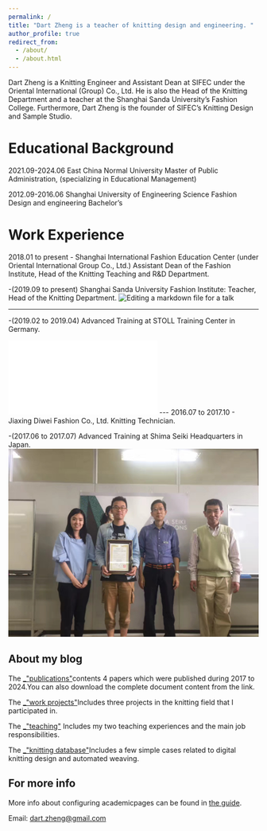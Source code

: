 ```yaml
---
permalink: /
title: "Dart Zheng is a teacher of knitting design and engineering. "
author_profile: true
redirect_from: 
  - /about/
  - /about.html
---
```


Dart Zheng is a Knitting Engineer and Assistant Dean at SIFEC under the Oriental International (Group) Co., Ltd. He is also the Head of the Knitting Department and a teacher at the Shanghai Sanda University’s Fashion College. Furthermore, Dart Zheng is the founder of SIFEC’s Knitting Design and Sample Studio.

Educational Background
======
2021.09-2024.06 East China Normal University Master of Public Administration, (specializing in Educational Management)
 
2012.09-2016.06 Shanghai University of Engineering Science Fashion Design and engineering Bachelor’s


Work Experience
======
2018.01 to present - Shanghai International Fashion Education Center (under Oriental International Group Co., Ltd.) Assistant Dean of the Fashion Institute, Head of the Knitting Teaching and R&D Department. 
 
-(2019.09 to present) Shanghai Sanda University Fashion Institute: Teacher, Head of the Knitting Department.
![Editing a markdown file for a talk](/images/sifec.png)
 
---
 -(2019.02 to 2019.04) Advanced Training at STOLL Training Center in Germany. 
<iframe src="//player.bilibili.com/player.html?aid=1100522334&bvid=BV1YA4m1G7x3&cid=1442843899&p=1" scrolling="no" border="0" frameborder="no" framespacing="0" allowfullscreen="true"> </iframe>
---
 2016.07 to 2017.10 - Jiaxing Diwei Fashion Co., Ltd. Knitting Technician. 
 
  -(2017.06 to 2017.07) Advanced Training at Shima Seiki Headquarters in Japan. 
![Editing a markdown file for a talk](/images/201701.jpg)

About my blog
------
The [_"publications"](https://dartzheng.github.io/publications/)contents 4 papers which were published during 2017 to 2024.You can also download the complete document content from the link.
 
The [_"work projects"](https://dartzheng.github.io/talks/)Includes three projects in the knitting field that I participated in.
 
The [_"teaching"](https://dartzheng.github.io/teaching/) Includes my two teaching experiences and the main job responsibilities.
 
The [_"knitting database"](https://dartzheng.github.io/portfolio/)Includes a few simple cases related to digital knitting design and automated weaving.

For more info
------
More info about configuring academicpages can be found in [the guide](https://dartzheng.github.io/). 
 
Email: dart.zheng@gmail.com
